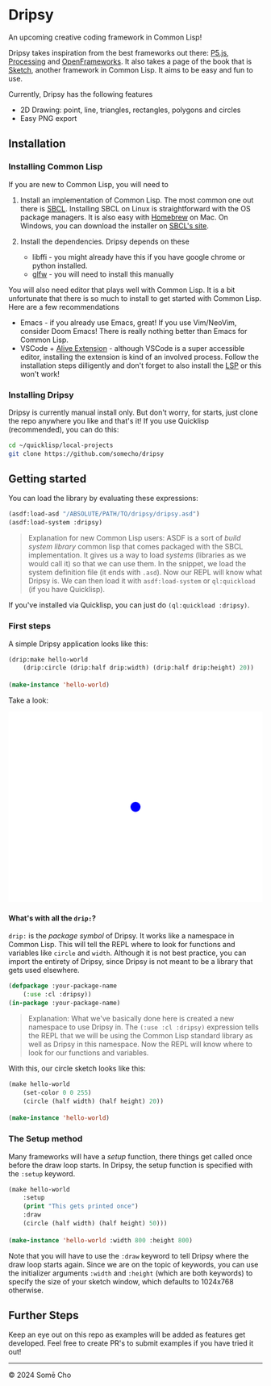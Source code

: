 # Dripsy

An upcoming creative coding framework in Common Lisp!

Dripsy takes inspiration from the best frameworks out there:
[P5.js](https://p5js.org/), [Processing](https://processing.org/)
and [OpenFrameworks](https://openframeworks.cc/). It also takes a page of the
book that is [Sketch](https://github.com/vydd/sketch), another framework in
Common Lisp. It aims to be easy and fun to use.

Currently, Dripsy has the following features

- 2D Drawing: point, line, triangles, rectangles, polygons and circles
- Easy PNG export

## Installation

### Installing Common Lisp

If you are new to Common Lisp, you will need to

1. Install an implementation of Common Lisp. The most common one out there is
[SBCL](https://www.sbcl.org/getting.html). Installing SBCL on Linux is
straightforward with the OS package managers. It is also easy with
[Homebrew](https://formulae.brew.sh/formula/sbcl) on Mac. On Windows, you can
download the installer on [SBCL's
site](https://www.sbcl.org/platform-table.html).

2. Install the dependencies. Dripsy depends on these

    - libffi - you might already have this if you have google chrome or python installed.
    - [glfw](https://www.glfw.org/) - you will need to install this manually

You will also need editor that plays well with Common Lisp. It is a bit unfortunate that there is so much to install to get started with Common Lisp. Here are a few recommendations

- Emacs - if you already use Emacs, great! If you use Vim/NeoVim, consider Doom Emacs! There is really nothing better than Emacs for Common Lisp.
- VSCode + [Alive
Extension](https://marketplace.visualstudio.com/items?itemName=rheller.alive) -
although VSCode is a super accessible editor, installing the extension is kind
of an involved process. Follow the installation steps dilligently and don't forget to also install the [LSP](https://github.com/nobody-famous/alive-lsp) or this won't work!

### Installing Dripsy

Dripsy is currently manual install only. But don't worry, for starts, just clone the repo anywhere you like and that's it! If you use Quicklisp (recommended), you can do this:

```sh
cd ~/quicklisp/local-projects
git clone https://github.com/somecho/dripsy
```

## Getting started

You can load the library by evaluating these expressions:

```lisp
(asdf:load-asd "/ABSOLUTE/PATH/TO/dripsy/dripsy.asd")
(asdf:load-system :dripsy)
```

> Explanation for new Common Lisp users: ASDF is a sort of *build system library* common lisp that comes packaged with the SBCL implementation. It gives us a way to load *systems* (libraries as we would call it) so that we can use them. In the snippet, we load the system definition file (it ends with `.asd`). Now our REPL will know what Dripsy is. We can then load it with `asdf:load-system` or `ql:quickload` (if you have Quicklisp).

If you've installed via Quicklisp, you can just do `(ql:quickload :dripsy)`.

### First steps

A simple Dripsy application looks like this:

```lisp
(drip:make hello-world
    (drip:circle (drip:half drip:width) (drip:half drip:height) 20))

(make-instance 'hello-world)
```

Take a look:

<div align="center">
    <img src="./documentation/circle.png"/>
</div>

#### What's with all the `drip:`? 

`drip:` is the *package symbol* of Dripsy. It works like a namespace in Common Lisp. This will tell the REPL where to look for functions and variables like `circle` and `width`. Although it is not best practice, you can import the entirety of Dripsy, since Dripsy is not meant to be a library that gets used elsewhere. 

```lisp
(defpackage :your-package-name
    (:use :cl :dripsy))
(in-package :your-package-name)
```
> Explanation: What we've basically done here is created a new namespace to use Dripsy in. The `(:use :cl :dripsy)` expression tells the REPL that we will be using the Common Lisp standard library as well as Dripsy in this namespace. Now the REPL will know where to look for our functions and variables. 

With this, our circle sketch looks like this:

```lisp
(make hello-world 
    (set-color 0 0 255)
    (circle (half width) (half height) 20))

(make-instance 'hello-world)
```

### The Setup method

Many frameworks will have a *setup* function, there things get called once before the draw loop starts. In Dripsy, the setup function is specified with the `:setup` keyword.

```lisp
(make hello-world
    :setup
    (print "This gets printed once")
    :draw
    (circle (half width) (half height) 50)))

(make-instance 'hello-world :width 800 :height 800)
```

Note that you will have to use the `:draw` keyword to tell Dripsy where the draw loop starts again. Since we are on the topic of keywords, you can use the initializer arguments `:width` and `:height` (which are both keywords) to specify the size of your sketch window, which defaults to 1024x768 otherwise.

## Further Steps

Keep an eye out on this repo as examples will be added as features get developed. Feel free to create PR's to submit examples if you have tried it out! 

---

© 2024 Somē Cho


